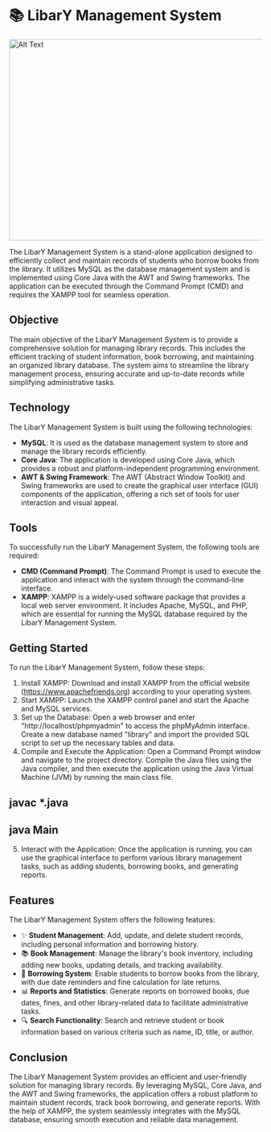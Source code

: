 # 📚 LibarY Management System
<img src="https://zoella.co.uk/wp-content/uploads/2020/01/zoella-visiting-local-library-gif-1.gif" width="880" height="400" alt="Alt Text">



The LibarY Management System is a stand-alone application designed to efficiently collect and maintain records of students who borrow books from the library. It utilizes MySQL as the database management system and is implemented using Core Java with the AWT and Swing frameworks. The application can be executed through the Command Prompt (CMD) and requires the XAMPP tool for seamless operation.

## Objective

The main objective of the LibarY Management System is to provide a comprehensive solution for managing library records. This includes the efficient tracking of student information, book borrowing, and maintaining an organized library database. The system aims to streamline the library management process, ensuring accurate and up-to-date records while simplifying administrative tasks.

## Technology

The LibarY Management System is built using the following technologies:

- **MySQL**: It is used as the database management system to store and manage the library records efficiently.
- **Core Java**: The application is developed using Core Java, which provides a robust and platform-independent programming environment.
- **AWT & Swing Framework**: The AWT (Abstract Window Toolkit) and Swing frameworks are used to create the graphical user interface (GUI) components of the application, offering a rich set of tools for user interaction and visual appeal.

## Tools

To successfully run the LibarY Management System, the following tools are required:

- **CMD (Command Prompt)**: The Command Prompt is used to execute the application and interact with the system through the command-line interface.
- **XAMPP**: XAMPP is a widely-used software package that provides a local web server environment. It includes Apache, MySQL, and PHP, which are essential for running the MySQL database required by the LibarY Management System.

## Getting Started

To run the LibarY Management System, follow these steps:

1. Install XAMPP: Download and install XAMPP from the official website (https://www.apachefriends.org) according to your operating system.
2. Start XAMPP: Launch the XAMPP control panel and start the Apache and MySQL services.
3. Set up the Database: Open a web browser and enter "http://localhost/phpmyadmin" to access the phpMyAdmin interface. Create a new database named "library" and import the provided SQL script to set up the necessary tables and data.
4. Compile and Execute the Application: Open a Command Prompt window and navigate to the project directory. Compile the Java files using the Java compiler, and then execute the application using the Java Virtual Machine (JVM) by running the main class file.
   
## javac *.java
## java Main


5. Interact with the Application: Once the application is running, you can use the graphical interface to perform various library management tasks, such as adding students, borrowing books, and generating reports.

## Features

The LibarY Management System offers the following features:

- ✨ **Student Management**: Add, update, and delete student records, including personal information and borrowing history.
- 📚 **Book Management**: Manage the library's book inventory, including adding new books, updating details, and tracking availability.
- 🔑 **Borrowing System**: Enable students to borrow books from the library, with due date reminders and fine calculation for late returns.
- 📊 **Reports and Statistics**: Generate reports on borrowed books, due dates, fines, and other library-related data to facilitate administrative tasks.
- 🔍 **Search Functionality**: Search and retrieve student or book information based on various criteria such as name, ID, title, or author.

## Conclusion

The LibarY Management System provides an efficient and user-friendly solution for managing library records. By leveraging MySQL, Core Java, and the AWT and Swing frameworks, the application offers a robust platform to maintain student records, track book borrowing, and generate reports. With the help of XAMPP, the system seamlessly integrates with the MySQL database, ensuring smooth execution and reliable data management.

